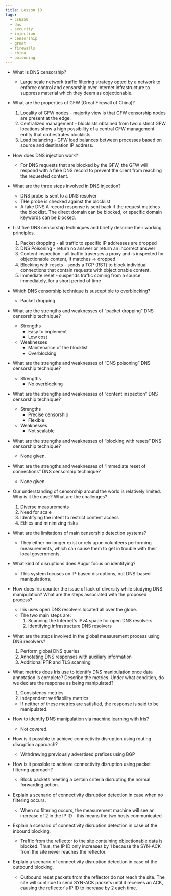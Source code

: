 ```yaml
---
title: Lesson 10
tags:
  - cs6250
  - dns
  - security
  - injection
  - censorship
  - great
  - firewalls
  - china
  - poisoning
---
```


- What is DNS censorship?

  - Large scale network traffic filtering strategy opted by a network to enforce control and
    censorship over Internet infrastructure to suppress material which they deem as objectionable.

- What are the properties of GFW (Great Firewall of China)?

  1. Locality of GFW nodes - majority view is that GFW censorship nodes are present at the edge.
  2. Centralized management - blocklists obtained from two distinct GFW locations show a high
     possibility of a central GFW management entity that orchestrates blocklists.
  3. Load balancing - GFW load balances between processes based on source and destination IP
     address.

- How does DNS injection work?

  - For DNS requests that are blocked by the GFW, the GFW will respond with a fake DNS record to
    prevent the client from reaching the requested content.

- What are the three steps involved in DNS injection?

  - DNS probe is sent to a DNS resolver
  - THe probe is checked against the blocklist
  - A fake DNS A record response is sent back if the request matches the blocklist. The direct
    domain can be blocked, or specific domain keywords can be blocked.

- List five DNS censorship techniques and briefly describe their working principles.

  1. Packet dropping - all traffic to specific IP addresses are dropped
  2. DNS Poisoning - return no answer or return an incorrect answer
  3. Content inspection - all traffic traverses a proxy and is inspected for objectionable content,
     if matches -> dropped
  4. Blocking with resets - sends a TCP (RST) to block individual connections that contain requests
     with objectionable content.
  5. Immediate reset - suspends traffic coming from a source immediately, for a short period of time

- Which DNS censorship technique is susceptible to overblocking?

  - Packet dropping

- What are the strengths and weaknesses of “packet dropping” DNS censorship technique?

  - Strengths
    - Easy to implement
    - Low cost
  - Weaknesses
    - Maintenance of the blocklist
    - Overblocking

- What are the strengths and weaknesses of “DNS poisoning” DNS censorship technique?

  - Strengths
    - No overblocking

- What are the strengths and weaknesses of “content inspection” DNS censorship technique?

  - Strengths
    - Precise censorship
    - Flexible
  - Weaknesses
    - Not scalable

- What are the strengths and weaknesses of “blocking with resets” DNS censorship technique?

  - None given.

- What are the strengths and weaknesses of “immediate reset of connections” DNS censorship
  technique?

  - None given.

- Our understanding of censorship around the world is relatively limited. Why is it the case? What
  are the challenges?

  1. Diverse measurements
  2. Need for scale
  3. Identifying the intent to restrict content access
  4. Ethics and minimizing risks

- What are the limitations of main censorship detection systems?

  - They either no longer exist or rely upon volunteers performing measurements, which can cause
    them to get in trouble with their local governments.

- What kind of disruptions does Augur focus on identifying?

  - This system focuses on IP-based disruptions, not DNS-based manipulations.

- How does Iris counter the issue of lack of diversity while studying DNS manipulation? What are the
  steps associated with the proposed process?

  - Iris uses open DNS resolvers located all over the globe.
  - The two main steps are:
    1. Scanning the Internet's IPv4 space for open DNS resolvers
    2. Identifying infrastructure DNS resolvers

- What are the steps involved in the global measurement process using DNS resolvers?

  1. Perform global DNS queries
  2. Annotating DNS responses with auxiliary information
  3. Additional PTR and TLS scanning

- What metrics does Iris use to identify DNS manipulation once data annotation is complete? Describe
  the metrics. Under what condition, do we declare the response as being manipulated?

  1. Consistency metrics
  2. Independent verifiability metrics

  - If neither of these metrics are satisfied, the response is said to be manipulated.

- How to identify DNS manipulation via machine learning with Iris?

  - Not covered.

- How is it possible to achieve connectivity disruption using routing disruption approach?

  - Withdrawing previously advertised prefixes using BGP

- How is it possible to achieve connectivity disruption using packet filtering approach?

  - Block packets meeting a certain criteria disrupting the normal forwarding action.

- Explain a scenario of connectivity disruption detection in case when no filtering occurs.

  - When no filtering occurs, the measurement machine will see an increase of 2 in the IP ID - this
    means the two hosts communicated

- Explain a scenario of connectivity disruption detection in case of the inbound blocking.

  - Traffic from the reflector to the site containing objectionable data is blocked. Thus, the IP ID
    only increases by 1 because the SYN-ACK from the site never reaches the reflector.

- Explain a scenario of connectivity disruption detection in case of the outbound blocking.

  - Outbound reset packets from the reflector do not reach the site. The site will continue to send
    SYN-ACK packets until it receives an ACK, causing the reflector's IP ID to increase by 2 each
    time.
